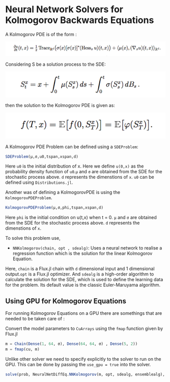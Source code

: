 # Neural Network Solvers for Kolmogorov Backwards Equations

A Kolmogorov PDE is of the form :

![](https://raw.githubusercontent.com/ashutosh-b-b/Kolmogorv-Equations-Notebook/master/KolmogorovPDEImages/KolmogorovPDE.png)

Considering S be a solution process to the SDE:

![](https://raw.githubusercontent.com/ashutosh-b-b/Kolmogorv-Equations-Notebook/master/KolmogorovPDEImages/StochasticP.png)

then the solution to the Kolmogorov PDE is given as:

![](https://raw.githubusercontent.com/ashutosh-b-b/Kolmogorv-Equations-Notebook/master/KolmogorovPDEImages/Solution.png)

A Kolmogorov PDE Problem can be defined using a `SDEProblem`:

```julia
SDEProblem(μ,σ,u0,tspan,xspan,d)
```

Here `u0` is the initial distribution of x. Here we define `u(0,x)` as the probability density function of `u0`.`μ` and `σ` are obtained from the SDE for the stochastic process above. `d` represents the dimenstions of `x`.
`u0` can be defined using `Distributions.jl`.

Another was of defining a KolmogorovPDE is using the `KolmogorovPDEProblem`.

```julia
KolmogorovPDEProblem(μ,σ,phi,tspan,xspan,d)
```

Here `phi` is the initial condition on u(t,x) when t = 0. `μ` and `σ` are obtained from the SDE for the stochastic process above. `d` represents the dimenstions of `x`.

To solve this problem use,

- `NNKolmogorov(chain, opt , sdealg)`: Uses a neural network to realise a regression function which is the solution for the linear Kolmogorov Equation.

Here, `chain` is a Flux.jl chain with `d` dimensional input and 1 dimensional output.`opt` is a Flux.jl optimizer. And `sdealg` is a high-order algorithm to calculate the solution for the SDE, which is used to define the learning data for the problem. Its default value is the classic Euler-Maruyama algorithm.

## Using GPU for Kolmogorov Equations

For running Kolmogorov Equations on a GPU there are somethings that are needed to be taken care of :

Convert the model parameters to `CuArrays` using the `fmap` function given by Flux.jl
```julia
m = Chain(Dense(1, 64, σ), Dense(64, 64, σ) , Dense(5, 2))
m = fmap(cu, m)
```
Unlike other solver we need to specify explicitly to the solver to run on the GPU. This can be done by passing the `use_gpu = true`  into the solver.

```julia
solve(prob, NeuralNetDiffEq.NNKolmogorov(m, opt, sdealg, ensemblealg), use_gpu = true,  verbose = true, dt = dt, dx = dx , trajectories = trajectories , abstol=1e-6, maxiters = 1000)
```
